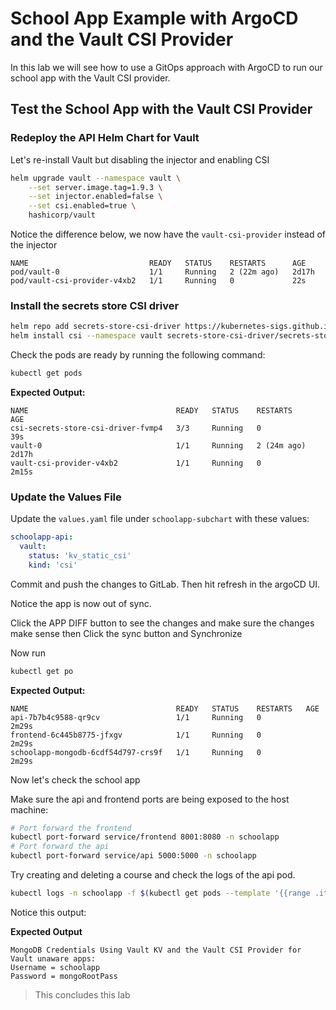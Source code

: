 # School App Example with ArgoCD and the Vault CSI Provider

In this lab we will see how to use a GitOps approach with ArgoCD to run our school app with the Vault CSI provider.

## Test the School App with the Vault CSI Provider

### Redeploy the API Helm Chart for Vault

Let's re-install Vault but disabling the injector and enabling CSI

```bash
helm upgrade vault --namespace vault \
    --set server.image.tag=1.9.3 \
    --set injector.enabled=false \
    --set csi.enabled=true \
    hashicorp/vault
```

Notice the difference below, we now have the `vault-csi-provider` instead of the injector
```
NAME                           READY   STATUS    RESTARTS      AGE
pod/vault-0                    1/1     Running   2 (22m ago)   2d17h
pod/vault-csi-provider-v4xb2   1/1     Running   0             22s
```

### Install the secrets store CSI driver

```bash
helm repo add secrets-store-csi-driver https://kubernetes-sigs.github.io/secrets-store-csi-driver/charts
helm install csi --namespace vault secrets-store-csi-driver/secrets-store-csi-driver
```

Check the pods are ready by running the following command:
```bash
kubectl get pods
```
**Expected Output:**
```
NAME                                 READY   STATUS    RESTARTS      AGE
csi-secrets-store-csi-driver-fvmp4   3/3     Running   0             39s
vault-0                              1/1     Running   2 (24m ago)   2d17h
vault-csi-provider-v4xb2             1/1     Running   0             2m15s
```

### Update the Values File

Update the `values.yaml` file under `schoolapp-subchart` with these values:

```yaml
schoolapp-api:
  vault:
    status: 'kv_static_csi'
    kind: 'csi'
```

Commit and push the changes to GitLab. Then hit refresh in the argoCD UI.

Notice the app is now out of sync.

Click the APP DIFF button to see the changes and make sure the changes make sense then Click the sync button and Synchronize

Now run

```bash
kubectl get po
```

**Expected Output:**

```
NAME                                 READY   STATUS    RESTARTS   AGE
api-7b7b4c9588-qr9cv                 1/1     Running   0          2m29s
frontend-6c445b8775-jfxgv            1/1     Running   0          2m29s
schoolapp-mongodb-6cdf54d797-crs9f   1/1     Running   0          2m29s
```

Now let's check the school app

Make sure the api and frontend ports are being exposed to the host machine:

```bash
# Port forward the frontend
kubectl port-forward service/frontend 8001:8080 -n schoolapp
# Port forward the api
kubectl port-forward service/api 5000:5000 -n schoolapp
```

Try creating and deleting a course and check the logs of the api pod.

```bash
kubectl logs -n schoolapp -f $(kubectl get pods --template '{{range .items}}{{.metadata.name}}{{end}}' --selector=app=api) -c api
```

Notice this output:

**Expected Output**
```
MongoDB Credentials Using Vault KV and the Vault CSI Provider for Vault unaware apps: 
Username = schoolapp
Password = mongoRootPass
```

> This concludes this lab